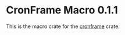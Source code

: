 # CronFrame Macro 0.1.1
This is the macro crate for the [cronframe](https://crates.io/crates/cronframe) crate.